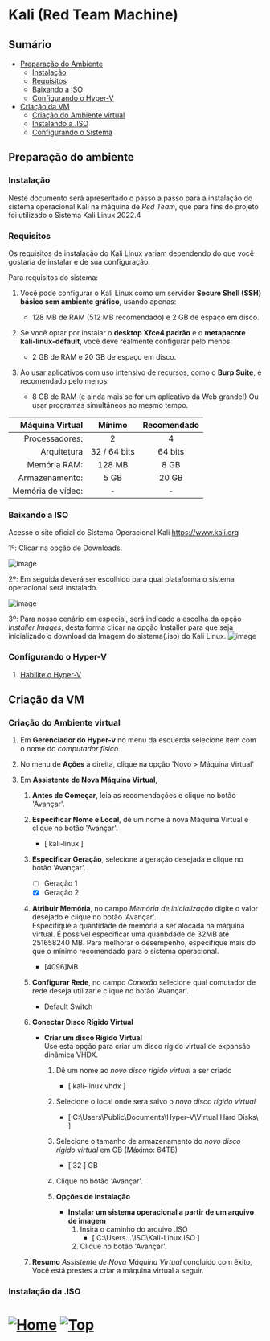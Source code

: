 #  Kali (Red Team Machine)

## Sumário

- [Preparação do Ambiente](#preparação-do-ambiente)
  - [Instalação](#instalação)
  - [Requisitos](#requisitos)
  - [Baixando a ISO](#baixando-a-iso)
  - [Configurando o Hyper-V](#configurando-o-hyper-v)
- [Criação da VM](#criação-da-vm)
  - [Criação do Ambiente virtual](#criação-do-ambiente-virtual)
  - [Instalando a .ISO](#instalando-o-sistema-operacional-iso)
  - [Configurando o Sistema](#configurando-o-sistema)


## Preparação do ambiente

### Instalação
Neste documento será apresentado o passo a passo para a instalação do sistema operacional Kali na máquina de _Red Team_, que para fins do projeto foi utilizado o Sistema Kali Linux 2022.4

### Requisitos

Os requisitos de instalação do Kali Linux variam dependendo do que você gostaria de instalar e de sua configuração.

Para requisitos do sistema:

1. Você pode configurar o Kali Linux como um servidor **Secure Shell (SSH) básico sem ambiente gráfico**, usando apenas:

   - 128 MB de RAM (512 MB recomendado) e 2 GB de espaço em disco.

1. Se você optar por instalar o **desktop Xfce4 padrão** e o **metapacote kali-linux-default**, você deve realmente configurar pelo menos:

   - 2 GB de RAM e 20 GB de espaço em disco.

1. Ao usar aplicativos com uso intensivo de recursos, como o **Burp Suite**, é recomendado pelo menos:

   - 8 GB de RAM (e ainda mais se for um aplicativo da Web grande!) Ou usar programas simultâneos ao mesmo tempo.

|   Máquina Virtual | Mínimo       | Recomendado |
| ----------------: | :-----:      | :---------: |
|    Processadores: |    2         |      4      |
|       Arquitetura | 32 / 64 bits |   64 bits   |
|      Memória RAM: |  128 MB      |    8 GB     |
|    Armazenamento: |  5 GB        |    20 GB    |
| Memória de vídeo: |  -           |    -        |




### Baixando a ISO

Acesse o site oficial do Sistema Operacional Kali https://www.kali.org

1º: Clicar na opção de Downloads.

![image](https://user-images.githubusercontent.com/105310922/206779801-24c2b0f4-7518-4d6b-8370-656371c23a07.png)


2º: Em seguida deverá ser escolhido para qual plataforma o sistema operacional será instalado.

![image](https://user-images.githubusercontent.com/105310922/206780020-dbee31c8-dddf-4048-93c8-acc7da9ef96d.png)

3º: Para nosso cenário em especial, será indicado a escolha da opção _Installer Images_, desta forma clicar na opção Installer para que seja inicializado o download da Imagem do sistema(.iso) do Kali Linux.
![image](https://user-images.githubusercontent.com/105310922/206780592-85e98dbf-f5be-4b83-9eec-95d060713d6f.png)

### Configurando o Hyper-V

1. [Habilite o Hyper-V](../Hyper-V/hyper-v.md)

## Criação da VM

### Criação do Ambiente virtual

1. Em **Gerenciador do Hyper-v** no menu da esquerda selecione item com o nome do _computador físico_
1. No menu de **Ações** à direita, clique na opção 'Novo > Máquina Virtual'
1. Em **Assistente de Nova Máquina Virtual**,

   1. **Antes de Começar**, leia as recomendações e clique no botão 'Avançar'.
   1. **Especificar Nome e Local**, dê um nome à nova Máquina Virtual e clique no botão 'Avançar'.
      - [ kali-linux ]
   1. **Especificar Geração**, selecione a geração desejada e clique no botão 'Avançar'.

      - [ ] Geração 1
      - [x] Geração 2

   1. **Atribuir Memória**, no campo _Memória de inicialização_ digite o valor desejado e clique no botão 'Avançar'.  
      Especifique a quantidade de memória a ser alocada na máquina virtual. É possível especificar uma quanbdade de 32MB até 251658240 MB. Para melhorar o desempenho, especifique mais do que o mínimo recomendado para o sistema operacional.
      - [4096]MB
   1. **Configurar Rede**, no campo _Conexão_ selecione qual comutador de rede deseja utilizar e clique no botão 'Avançar'.
      - Default Switch
   1. **Conectar Disco Rígido Virtual**

      - **Criar um disco Rígido Virtual**  
        Use esta opção para criar um disco rígido virtual de expansão dinâmica VHDX.

        1. Dê um nome ao _novo disco rígido virtual_ a ser criado
           - [ kali-linux.vhdx ]
        1. Selecione o local onde sera salvo o _novo disco rígido virtual_
           - [ C:\Users\Public\Documents\Hyper-V\Virtual Hard Disks\ ]
        1. Selecione o tamanho de armazenamento do _novo disco rígido virtual_ em GB (Máximo: 64TB)
           - [ 32 ] GB
        1. Clique no botão 'Avançar'.
        1. **Opções de instalação**

           - **Instalar um sistema operacional a partir de um arquivo de imagem**
             1. Insira o caminho do arquivo .ISO
                - [ C:\Users\...\ISO\Kali-Linux.ISO ]
             1. Clique no botão 'Avançar'.

   1. **Resumo**
      _Assistente de Nova Máquina Virtual_ concluído com êxito, Você está prestes a criar a máquina virtual a seguir.
      


### Instalação da .ISO


# [![Home][homeimage]][homelink] [![Top][topimage]](#)

[topimage]: https://img.shields.io/badge/-Voltar_ao_topo-grey
[homeimage]: https://img.shields.io/badge/-Home-blue
[homelink]: ./../../../README.md#

